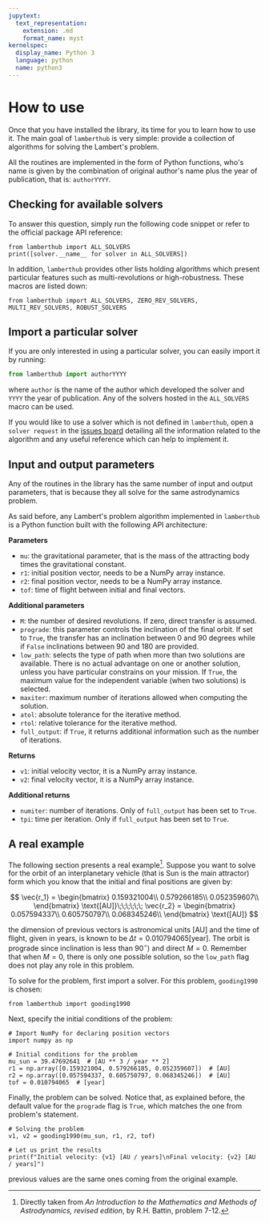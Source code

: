 ```yaml
---
jupytext:
  text_representation:
    extension: .md
    format_name: myst
kernelspec:
  display_name: Python 3
  language: python
  name: python3
---
```


# How to use

Once that you have installed the library, its time for you to learn how to use
it. The main goal of `lamberthub` is very simple: provide a collection of
algorithms for solving the Lambert's problem. 

All the routines are implemented in the form of Python functions, who's name is
given by the combination of original author's name plus the year of publication,
that is: `authorYYYY`.

## Checking for available solvers

To answer this question, simply run the following code snippet or refer to the
official package API reference:

```{code-cell}
from lamberthub import ALL_SOLVERS
print([solver.__name__ for solver in ALL_SOLVERS])
```

In addition, `lamberthub` provides other lists holding algorithms which
present particular features such as multi-revolutions or high-robustness. These
macros are listed down:

```{code-cell}
from lamberthub import ALL_SOLVERS, ZERO_REV_SOLVERS, MULTI_REV_SOLVERS, ROBUST_SOLVERS
```

## Import a particular solver

If you are only interested in using a particular solver, you can easily import
it by running:

```python
from lamberthub import authorYYYY
```

where `author` is the name of the author which developed the solver and `YYYY`
the year of publication. Any of the solvers hosted in the `ALL_SOLVERS` macro
can be used.

If you would like to use a solver which is not defined in `lamberthub`, open a
`solver request` in the [issues
board](https://github.com/jorgepiloto/lamberthub/issues) detailing all the
information related to the algorithm and any useful reference which can help to
implement it.

## Input and output parameters

Any of the routines in the library has the same number of input and output
parameters, that is because they all solve for the same astrodynamics problem.

As said before, any Lambert's problem algorithm implemented in `lamberthub` is a
Python function built with the following API architecture:

**Parameters**
* `mu`: the gravitational parameter, that is the mass of the attracting body
  times the gravitational constant.
* `r1`: initial position vector, needs to be a NumPy array instance.
* `r2`: final position vector, needs to be a NumPy array instance.
* `tof`: time of flight between initial and final vectors.

**Additional parameters**
* `M`: the number of desired revolutions. If zero, direct transfer is assumed.
* `prograde`: this parameter controls the inclination of the final orbit. If set
  to `True`, the transfer has an inclination between 0 and 90 degrees
  while if `False` inclinations between 90 and 180 are provided.
* `low_path`: selects the type of path when more than two solutions are available.
  There is no actual advantage on one or another solution, unless you have
  particular constrains on your mission. If `True`, the maximum value for the
  independent variable (when two solutions) is selected.
* `maxiter`: maximum number of iterations allowed when computing the solution.
* `atol`: absolute tolerance for the iterative method.
* `rtol`: relative tolerance for the iterative method.
* `full_output`: if `True`, it returns additional information such as the number
  of iterations.

**Returns**
* `v1`: initial velocity vector, it is a NumPy array instance.
* `v2`: final velocity vector, it is a NumPy array instance.

**Additional returns**
* `numiter`: number of iterations. Only of `full_output` has been set to `True`.
* `tpi`: time per iteration. Only if `full_output` has been set to `True`.


## A real example

The following section presents a real example[^1]. Suppose you want to solve for
the orbit of an interplanetary vehicle (that is Sun is the main attractor) form
which you know that the initial and final positions are given by:

$$
\vec{r_1} = \begin{bmatrix}
0.159321004\\
0.579266185\\
0.052359607\\
\end{bmatrix} \text{[AU]}\;\;\;\;\;\;
\vec{r_2} = \begin{bmatrix}
0.057594337\\
0.605750797\\
0.068345246\\
\end{bmatrix} \text{[AU]}
$$

the dimension of previous vectors is astronomical units [AU] and the time of
flight, given in years, is known to be $\Delta t = 0.010794065 \text{[year]}$.
The orbit is prograde since inclination is less than $90^{\circ}$) and
direct $M=0$. Remember that when $M=0$, there is only one possible solution, so
the `low_path` flag does not play any role in this problem.

To solve for the problem, first import a solver. For this problem,
`gooding1990` is chosen:

```{code-cell}
from lamberthub import gooding1990
```

Next, specify the initial conditions of the problem:

```{code-cell}
# Import NumPy for declaring position vectors
import numpy as np

# Initial conditions for the problem
mu_sun = 39.47692641  # [AU ** 3 / year ** 2]
r1 = np.array([0.159321004, 0.579266185, 0.052359607])  # [AU]
r2 = np.array([0.057594337, 0.605750797, 0.068345246])  # [AU]
tof = 0.010794065  # [year]
```

Finally, the problem can be solved. Notice that, as explained before, the
default value for the `prograde` flag is `True`, which matches the one from
problem's statement.

```{code-cell}
# Solving the problem
v1, v2 = gooding1990(mu_sun, r1, r2, tof)

# Let us print the results
print(f"Initial velocity: {v1} [AU / years]\nFinal velocity: {v2} [AU / years]")
```

previous values are the same ones coming from the original example.

[^1]: Directly taken from *An Introduction to the Mathematics and Methods of
  Astrodynamics, revised edition*, by R.H. Battin, problem 7-12.

